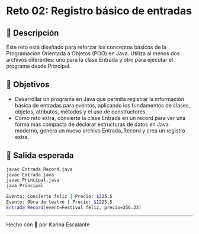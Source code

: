 # Reto 02: Registro básico de entradas

## 🤍 Descripción
Este reto está diseñado para reforzar los conceptos básicos de la Programación Orientada a Objetos (POO) en Java. Utiliza al menos dos archivos diferentes: uno para la clase Entrada y otro para ejecutar el programa desde Principal.

## 🤍 Objetivos
- Desarrollar un programa en Java que permita registrar la información básica de entradas para eventos, aplicando los fundamentos de clases, objetos, atributos, métodos y el uso de constructores.
- Como reto extra, convierte la clase Entrada en un record para ver una forma más compacta de declarar estructuras de datos en Java moderno, genera un nuevo archivo Entrada_Record y crea un registro extra.

## 🤍 Salida esperada 
```bash
javac Entrada_Record.java
javac Entrada.java
javac Principal.java
java Principal

Evento: Concierto feliz | Precio: $225.5
Evento: Obra de teatro | Precio: $1225.5
Entrada_Record[event=Festival feliz, precio=256.23]

```
---
Hecho con 🤍 por Karina Escalante